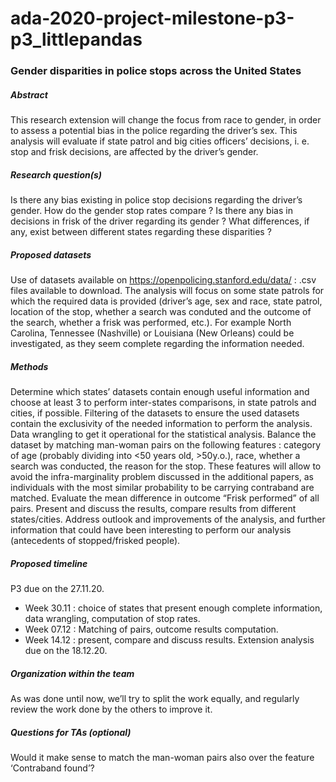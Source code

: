 # ada-2020-project-milestone-p3-p3_littlepandas
### Gender disparities in police stops across the United States

##### Abstract 
This research extension will change the focus from race to gender, in order to assess a potential bias in the police regarding the driver’s sex. This analysis will evaluate if state patrol and big cities officers’ decisions, i. e. stop and frisk decisions, are affected by the driver’s gender.

##### Research question(s)
Is there any bias existing in police stop decisions regarding the driver’s gender. How do the gender stop rates compare ? 
Is there any bias in decisions in frisk of the driver regarding its gender ?
What differences, if any, exist between different states regarding these disparities ? 

##### Proposed datasets 
Use of datasets available on https://openpolicing.stanford.edu/data/ : .csv files available to download. The analysis will focus on some state patrols for which the required data is provided (driver’s age, sex and race, state patrol, location of the stop, whether a search was conduted and the outcome of the search, whether a frisk was performed, etc.). For example North Carolina, Tennessee (Nashville) or Louisiana (New Orleans) could be investigated, as they seem complete regarding the information needed. 

##### Methods 
Determine which states’ datasets contain enough useful information and choose at least 3 to perform inter-states comparisons, in state patrols and cities, if possible. 
Filtering of the datasets to ensure the used datasets contain the exclusivity of the needed information to perform the analysis. 
Data wrangling to get it operational for the statistical analysis.
Balance the dataset by matching man-woman pairs on the following features : category of age (probably dividing into <50 years old, >50y.o.), race, whether a search was conducted, the reason for the stop. These features will allow to avoid the infra-marginality problem discussed in the additional papers, as individuals with the most similar probability to be carrying contraband are matched. 
Evaluate the mean difference in outcome “Frisk performed” of all pairs. 
Present and discuss the results, compare results from different states/cities. 
Address outlook and improvements of the analysis, and further information that could have been interesting to perform our analysis (antecedents of stopped/frisked people).

##### Proposed timeline 
P3 due on the 27.11.20.
 - Week 30.11 : choice of states that present enough complete information, data wrangling, computation of stop rates.
 - Week 07.12 : Matching of pairs, outcome results computation. 
 - Week 14.12 : present, compare and discuss results.
Extension analysis due on the 18.12.20. 

##### Organization within the team 
As was done until now, we’ll try to split the work equally, and regularly review the work done by the others to improve it.

##### Questions for TAs (optional)
Would it make sense to match the man-woman pairs also over the feature ‘Contraband found’? 

